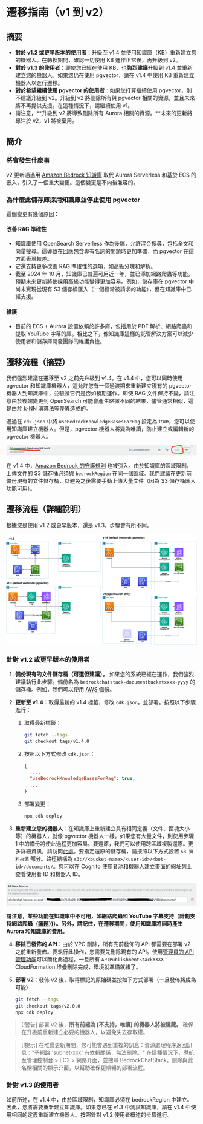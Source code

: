 # 遷移指南（v1 到 v2）

## 摘要

- **對於 v1.2 或更早版本的使用者**：升級至 v1.4 並使用知識庫（KB）重新建立您的機器人。在轉換期間，確認一切使用 KB 運作正常後，再升級到 v2。
- **對於 v1.3 的使用者**：即使您已經在使用 KB，也**強烈建議**升級到 v1.4 並重新建立您的機器人。如果您仍在使用 pgvector，請在 v1.4 中使用 KB 重新建立機器人以進行遷移。
- **對於希望繼續使用 pgvector 的使用者**：如果您打算繼續使用 pgvector，則不建議升級到 v2。升級到 v2 將刪除所有與 pgvector 相關的資源，並且未來將不再提供支援。在這種情況下，請繼續使用 v1。
- 請注意，**升級到 v2 將導致刪除所有 Aurora 相關的資源。**未來的更新將專注於 v2，v1 將被棄用。

## 簡介

### 將會發生什麼事

v2 更新通過用 [Amazon Bedrock 知識庫](https://docs.aws.amazon.com/bedrock/latest/userguide/knowledge-base.html) 取代 Aurora Serverless 和基於 ECS 的嵌入，引入了一個重大變更。這個變更是不向後兼容的。

### 為什麼此儲存庫採用知識庫並停止使用 pgvector

這個變更有幾個原因：

#### 改善 RAG 準確性

- 知識庫使用 OpenSearch Serverless 作為後端，允許混合搜尋，包括全文和向量搜尋。這導致在回應包含專有名詞的問題時更加準確，而 pgvector 在這方面表現較差。
- 它還支持更多改善 RAG 準確性的選項，如高級分塊和解析。
- 截至 2024 年 10 月，知識庫已普遍可用近一年，並已添加網路爬蟲等功能。預期未來更新將使採用高級功能變得更加容易。例如，儲存庫在 pgvector 中尚未實現從現有 S3 儲存桶匯入（一個經常被請求的功能），但在知識庫中已經支援。

#### 維護

- 目前的 ECS + Aurora 設置依賴於許多庫，包括用於 PDF 解析、網路爬蟲和提取 YouTube 字幕的庫。相比之下，像知識庫這樣的託管解決方案可以減少使用者和儲存庫開發團隊的維護負擔。

## 遷移流程（摘要）

我們強烈建議在遷移至 v2 之前先升級到 v1.4。在 v1.4 中，您可以同時使用 pgvector 和知識庫機器人，這允許您有一個過渡期來重新建立現有的 pgvector 機器人到知識庫中，並驗證它們是否如預期運作。即使 RAG 文件保持不變，請注意由於後端變更到 OpenSearch 可能會產生略微不同的結果，儘管通常相似，這是由於 k-NN 演算法等差異造成的。

通過在 `cdk.json` 中將 `useBedrockKnowledgeBasesForRag` 設定為 true，您可以使用知識庫建立機器人。但是，pgvector 機器人將變為唯讀，防止建立或編輯新的 pgvector 機器人。

![](../imgs/v1_to_v2_readonly_bot.png)

在 v1.4 中，[Amazon Bedrock 的守護規則](https://aws.amazon.com/jp/bedrock/guardrails/) 也被引入。由於知識庫的區域限制，上傳文件的 S3 儲存桶必須與 `bedrockRegion` 在同一個區域。我們建議在更新前備份現有的文件儲存桶，以避免之後需要手動上傳大量文件（因為 S3 儲存桶匯入功能可用）。

## 遷移流程（詳細說明）

根據您是使用 v1.2 或更早版本，還是 v1.3，步驟會有所不同。

![](../imgs/v1_to_v2_arch.png)

### 針對 v1.2 或更早版本的使用者

1. **備份現有的文件儲存桶（可選但建議）。** 如果您的系統已經在運作，我們強烈建議執行此步驟。備份名為 `bedrockchatstack-documentbucketxxxx-yyyy` 的儲存桶。例如，我們可以使用 [AWS 備份](https://docs.aws.amazon.com/aws-backup/latest/devguide/s3-backups.html)。

2. **更新至 v1.4**：取得最新的 v1.4 標籤，修改 `cdk.json`，並部署。按照以下步驟進行：

   1. 取得最新標籤：
      ```bash
      git fetch --tags
      git checkout tags/v1.4.0
      ```
   2. 按照以下方式修改 `cdk.json`：
      ```json
      {
        ...,
        "useBedrockKnowledgeBasesForRag": true,
        ...
      }
      ```
   3. 部署變更：
      ```bash
      npx cdk deploy
      ```

3. **重新建立您的機器人**：在知識庫上重新建立具有相同定義（文件、區塊大小等）的機器人，就像 pgvector 機器人一樣。如果您有大量文件，則使用步驟 1 中的備份將使此過程更加容易。要還原，我們可以使用跨區域複製還原。更多詳細資訊，請訪問[此處](https://docs.aws.amazon.com/aws-backup/latest/devguide/restoring-s3.html)。要指定還原的儲存桶，請按照以下方式設置 `S3 資料來源` 部分。路徑結構為 `s3://<bucket-name>/<user-id>/<bot-id>/documents/`。您可以在 Cognito 使用者池和機器人建立畫面的網址列上查看使用者 ID 和機器人 ID。

![](../imgs/v1_to_v2_KB_s3_source.png)

**請注意，某些功能在知識庫中不可用，如網路爬蟲和 YouTube 字幕支持（計劃支持網路爬蟲（[議題](https://github.com/aws-samples/bedrock-claude-chat/issues/557)）)）。另外，請記住，在遷移期間，使用知識庫將同時產生 Aurora 和知識庫的費用。**

4. **移除已發佈的 API**：由於 VPC 刪除，所有先前發佈的 API 都需要在部署 v2 之前重新發佈。要執行此操作，您需要先刪除現有的 API。使用[管理員的 API 管理功能](../ADMINISTRATOR_zh-TW.md)可以簡化此過程。一旦所有 `APIPublishmentStackXXXX` CloudFormation 堆疊刪除完成，環境就準備就緒了。

5. **部署 v2**：發佈 v2 後，取得標記的原始碼並按如下方式部署（一旦發佈將成為可能）：
   ```bash
   git fetch --tags
   git checkout tags/v2.0.0
   npx cdk deploy
   ```

> [!警告]
> 部署 v2 後，**所有前綴為 [不支持，唯讀] 的機器人將被隱藏。** 確保在升級前重新建立必要的機器人，以避免失去存取權。

> [!提示]
> 在堆疊更新期間，您可能會遇到重複的訊息：資源處理程序返回訊息："子網路 'subnet-xxx' 有依賴關係，無法刪除。" 在這種情況下，導航至管理控制台 > EC2 > 網路介面，並搜尋 BedrockChatStack。刪除與此名稱相關的顯示介面，以幫助確保更順暢的部署流程。

### 針對 v1.3 的使用者

如前所述，在 v1.4 中，由於區域限制，知識庫必須在 bedrockRegion 中建立。因此，您將需要重新建立知識庫。如果您已在 v1.3 中測試知識庫，請在 v1.4 中使用相同的定義重新建立機器人。按照針對 v1.2 使用者概述的步驟進行。